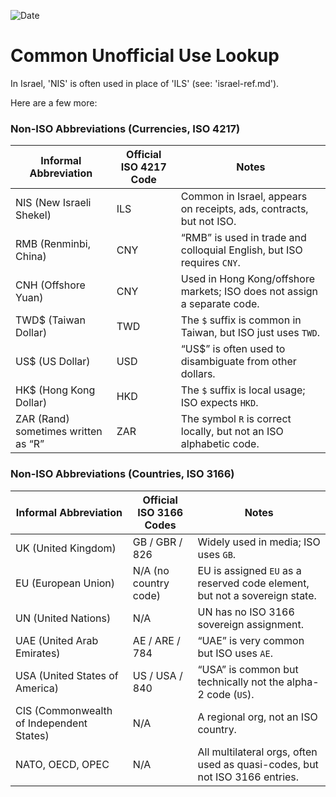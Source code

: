 ![Date](https://img.shields.io/badge/September%2003%2C%202025-blue)

# Common Unofficial Use Lookup

In Israel, 'NIS' is often used in place of 'ILS' (see: 'israel-ref.md'). 

Here are a few more:

### Non-ISO Abbreviations (Currencies, ISO 4217)

| Informal Abbreviation | Official ISO 4217 Code | Notes |
|------------------------|-------------------------|-------|
| NIS (New Israeli Shekel) | ILS | Common in Israel, appears on receipts, ads, contracts, but not ISO. |
| RMB (Renminbi, China)  | CNY | “RMB” is used in trade and colloquial English, but ISO requires `CNY`. |
| CNH (Offshore Yuan)    | CNY | Used in Hong Kong/offshore markets; ISO does not assign a separate code. |
| TWD$ (Taiwan Dollar)   | TWD | The `$` suffix is common in Taiwan, but ISO just uses `TWD`. |
| US$ (US Dollar)        | USD | “US$” is often used to disambiguate from other dollars. |
| HK$ (Hong Kong Dollar) | HKD | The `$` suffix is local usage; ISO expects `HKD`. |
| ZAR (Rand) sometimes written as “R” | ZAR | The symbol `R` is correct locally, but not an ISO alphabetic code. |

### Non-ISO Abbreviations (Countries, ISO 3166)

| Informal Abbreviation | Official ISO 3166 Codes | Notes |
|------------------------|--------------------------|-------|
| UK (United Kingdom)    | GB / GBR / 826           | Widely used in media; ISO uses `GB`. |
| EU (European Union)    | N/A (no country code)    | EU is assigned `EU` as a reserved code element, but not a sovereign state. |
| UN (United Nations)    | N/A                      | UN has no ISO 3166 sovereign assignment. |
| UAE (United Arab Emirates) | AE / ARE / 784       | “UAE” is very common but ISO uses `AE`. |
| USA (United States of America) | US / USA / 840   | “USA” is common but technically not the alpha-2 code (`US`). |
| CIS (Commonwealth of Independent States) | N/A    | A regional org, not an ISO country. |
| NATO, OECD, OPEC       | N/A                      | All multilateral orgs, often used as quasi-codes, but not ISO 3166 entries. |


